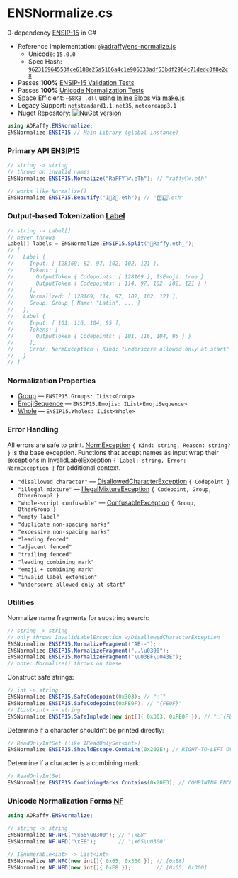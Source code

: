# ENSNormalize.cs
0-dependency [ENSIP-15](https://docs.ens.domains/ens-improvement-proposals/ensip-15-normalization-standard) in C# 

* Reference Implementation: [@adraffy/ens-normalize.js](https://github.com/adraffy/ens-normalize.js)
	* Unicode: `15.0.0`
	* Spec Hash: [`962316964553fce6188e25a5166a4c1e906333adf53bdf2964c71dedc0f8e2c8`](https://github.com/ensdomains/docs/blob/master/ens-improvement-proposals/ensip-15/spec.json)
* Passes **100%** [ENSIP-15 Validation Tests](https://github.com/ensdomains/docs/blob/master/ens-improvement-proposals/ensip-15/tests.json)
* Passes **100%** [Unicode Normalization Tests](https://unicode.org/Public/15.0.0/ucd/NormalizationTest.txt)
* Space Efficient: `~58KB .dll` using [Inline Blobs](./ENSNormalize/Blobs.cs) via [make.js](./Compress/make.js)
* Legacy Support: `netstandard1.1`, `net35`, `netcoreapp3.1`
* Nuget Repository: [![NuGet version](https://badge.fury.io/nu/ADRaffy.ENSNormalize.svg)](https://badge.fury.io/nu/ADRaffy.ENSNormalize)


```c#
using ADRaffy.ENSNormalize;
ENSNormalize.ENSIP15 // Main Library (global instance)
```

### Primary API [ENSIP15](./ENSNormalize/ENSIP15.cs)

```c#
// string -> string
// throws on invalid names
ENSNormalize.ENSIP15.Normalize("RaFFY🚴‍♂️.eTh"); // "raffy🚴‍♂.eth"

// works like Normalize()
ENSNormalize.ENSIP15.Beautify("1⃣2⃣.eth"); // "1️⃣2️⃣.eth"
```
### Output-based Tokenization [Label](./ENSNormalize/Label.cs)

```c#
// string -> Label[]
// never throws
Label[] labels = ENSNormalize.ENSIP15.Split("💩Raffy.eth_");
// [
//   Label {
//     Input: [ 128169, 82, 97, 102, 102, 121 ],  
//     Tokens: [
//       OutputToken { Codepoints: [ 128169 ], IsEmoji: true }
//       OutputToken { Codepoints: [ 114, 97, 102, 102, 121 ] }
//     ],
//     Normalized: [ 128169, 114, 97, 102, 102, 121 ],
//     Group: Group { Name: "Latin", ... }
//   },
//   Label {
//     Input: [ 101, 116, 104, 95 ],
//     Tokens: [ 
//       OutputToken { Codepoints: [ 101, 116, 104, 95 ] }
//     ],
//     Error: NormException { Kind: "underscore allowed only at start" }
//   }
// ]
```

### Normalization Properties

* [Group](./ENSNormalize/Group.cs) — `ENSIP15.Groups: IList<Group>`
* [EmojiSequence](./ENSNormalize/EmojiSequence.cs) — `ENSIP15.Emojis: IList<EmojiSequence>`
* [Whole](./ENSNormalize/Whole.cs) — `ENSIP15.Wholes: IList<Whole>`

### Error Handling

All errors are safe to print. [NormException](./ENSNormalize/NormException.cs) `{ Kind: string, Reason: string? }` is the base exception.  Functions that accept names as input wrap their exceptions in [InvalidLabelException](./ENSNormalize/InvalidLabelException.cs) `{ Label: string, Error: NormException }` for additional context.

* `"disallowed character"` — [DisallowedCharacterException](./ENSNormalize/DisallowedCharacterException.cs) `{ Codepoint }`
* `"illegal mixture"` — [IllegalMixtureException](./ENSNormalize/IllegalMixtureException.cs) `{ Codepoint, Group, OtherGroup? }`
* `"whole-script confusable"` — [ConfusableException](./ENSNormalize/ConfusableException.cs) `{ Group, OtherGroup }`
* `"empty label"`
* `"duplicate non-spacing marks"`
* `"excessive non-spacing marks"`
* `"leading fenced"`
* `"adjacent fenced"`
* `"trailing fenced"`
* `"leading combining mark"`
* `"emoji + combining mark"`
* `"invalid label extension"`
* `"underscore allowed only at start"`

### Utilities

Normalize name fragments for substring search:
```c#
// string -> string
// only throws InvalidLabelException w/DisallowedCharacterException
ENSNormalize.ENSIP15.NormalizeFragment("AB--");
ENSNormalize.ENSIP15.NormalizeFragment("..\u0300");
ENSNormalize.ENSIP15.NormalizeFragment("\u03BF\u043E");
// note: Normalize() throws on these
```

Construct safe strings:
```c#
// int -> string
ENSNormalize.ENSIP15.SafeCodepoint(0x303); // "◌̃"
ENSNormalize.ENSIP15.SafeCodepoint(0xFE0F); // "{FE0F}"
// IList<int> -> string
ENSNormalize.ENSIP15.SafeImplode(new int[]{ 0x303, 0xFE0F }); // "◌̃{FE0F}"
```
Determine if a character shouldn't be printed directly:
```c#
// ReadOnlyIntSet (like IReadOnlySet<int>)
ENSNormalize.ENSIP15.ShouldEscape.Contains(0x202E); // RIGHT-TO-LEFT OVERRIDE => true
```
Determine if a character is a combining mark:
```c#
// ReadOnlyIntSet
ENSNormalize.ENSIP15.CombiningMarks.Contains(0x20E3); // COMBINING ENCLOSING KEYCAP => true
```

### Unicode Normalization Forms [NF](./ENSNormalize/NF.cs)

```c#
using ADRaffy.ENSNormalize;

// string -> string
ENSNormalize.NF.NFC("\x65\u0300"); // "\xE8"
ENSNormalize.NF.NFD("\xE8");       // "\x65\u0300"

// IEnumerable<int> -> List<int>
ENSNormalize.NF.NFC(new int[]{ 0x65, 0x300 }); // [0xE8]
ENSNormalize.NF.NFD(new int[]{ 0xE8 });        // [0x65, 0x300]
```
